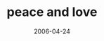 ---
layout: base.njk
title : 'peace and love' 
view_title : 'peace and love' 
year : '2006' 
date : '2006-04-24' 
img_file : '/drawing/peaceandlove.png' 
html_file : 'peaceandlove' 
next_html : 'youwereperfect.html' 
year_order : '134' 
permalink : "title/{{html_file}}.html"
---